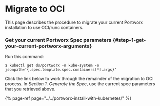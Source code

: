 # Migrate to OCI

This page describes the procedure to migrate your current Portworx installation to use OCI/runc containers.

### Get your current Portworx Spec parameters {#step-1-get-your-current-portworx-arguments}

Run this command:

```text
$ kubectl get ds/portworx -n kube-system -o jsonpath='{.spec.template.spec.containers[*].args}'
```

Click the link below to work through the remainder of the migration to OCI process. In _Section 1. Generate the Spec_, use the current spec parameters that you retrieved above.

{% page-ref page="../../portworx-install-with-kubernetes/" %}

